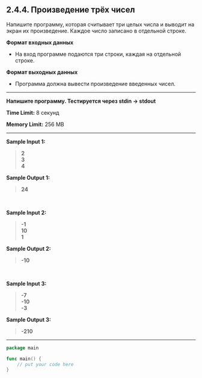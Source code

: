 ## 2.4.4. Произведение трёх чисел

Напишите программу, которая считывает три целых числа и выводит на экран их произведение. Каждое число записано в отдельной строке.

**Формат входных данных**
* На вход программе подаются три строки, каждая на отдельной строке.

**Формат выходных данных**
* Программа должна вывести произведение введенных чисел.

___
**Напишите программу. Тестируется через stdin → stdout**

**Time Limit:** 8 секунд

**Memory Limit:** 256 MB
___
**Sample Input 1:**
> **2<br />
> 3<br />
> 4**

**Sample Output 1:**
> **24**

<br />

**Sample Input 2:**
> **-1<br />
> 10<br />
> 1**

**Sample Output 2:**
> **-10**

<br />

**Sample Input 3:**
> **-7<br />
> -10<br />
> -3**

**Sample Output 3:**
> **-210**
___
```Go
package main

func main() {
    // put your code here
}
```